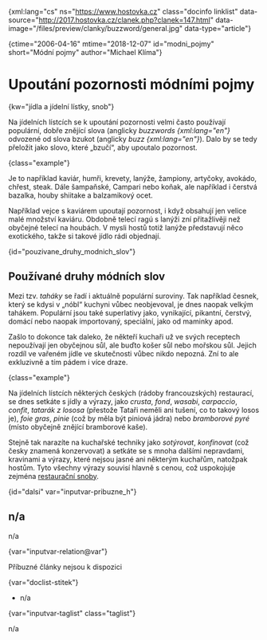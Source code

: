 
{xml:lang="cs" ns="https://www.hostovka.cz" class="docinfo linklist" data-source="http://2017.hostovka.cz/clanek.php?clanek=147.html" data-image="/files/preview/clanky/buzzword/general.jpg" data-type="article"}

{ctime="2006-04-16" mtime="2018-12-07" id="modni_pojmy" short="Módní pojmy" author="Michael Klíma"}

# Upoutání pozornosti módními pojmy 

{kw="jídla a jídelní lístky, snob"}

Na jídelních lístcích se k upoutání pozornosti velmi často používají populární, dobře znějící slova (anglicky _buzzwords {xml:lang="en"}_ odvozené od slova bzukot (anglicky _buzz {xml:lang="en"}_). Dalo by se tedy přeložit jako slovo, které „bzučí“, aby upoutalo pozornost. 

{class="example"}

Je to například kaviár, humři, krevety, lanýže, žampiony, artyčoky, avokádo, chřest, steak. Dále šampaňské, Campari nebo koňak, ale například i čerstvá bazalka, houby shiitake a balzamikový ocet. 

Například vejce s kaviárem upoutají pozornost, i když obsahují jen velice malé množství kaviáru. Obdobně telecí ragú s lanýži zní přitažlivěji než obyčejné telecí na houbách. V mysli hostů totiž lanýže představují něco exotického, takže si takové jídlo rádi objednají. 

{id="pouzivane\_druhy\_modnich_slov"}

## Používané druhy módních slov 

Mezi tzv. _taháky_ se řadí i aktuálně populární suroviny. Tak například česnek, který se kdysi v „nóbl“ kuchyni vůbec neobjevoval, je dnes naopak velkým tahákem. Populární jsou také superlativy jako, vynikající, pikantní, čerstvý, domácí nebo naopak importovaný, speciální, jako od maminky apod. 

Zašlo to dokonce tak daleko, že někteří kuchaři už ve svých receptech nepoužívají jen obyčejnou sůl, ale buďto košer sůl nebo mořskou sůl. Jejich rozdíl ve vařeném jídle ve skutečnosti vůbec nikdo nepozná. Zní to ale exkluzivně a tím pádem i více draze. 

{class="example"}

Na jídelních lístcích některých českých (rádoby francouzských) restaurací, se dnes setkáte s jídly a výrazy, jako _crusta_, _fond_, _wasabi_, _carpaccio_, _confit_, _tatarák z lososa_ (přestože Tataři neměli ani tušení, co to takový losos je), _foie gras_, _pinie_ (což by měla být piniová jádra) nebo _bramborové pyré_ (místo obyčejně znějící bramborové kaše). 

Stejně tak narazíte na kuchařské techniky jako _sotýrovat_, _konfinovat_ (což česky znamená konzervovat) a setkáte se s mnoha dalšími nepravdami, kravinami a výrazy, které nejsou jasné ani některým kuchařům, natožpak hostům. Tyto všechny výrazy souvisí hlavně s cenou, což uspokojuje zejména [restaurační snoby][1]. 

{id="dalsi" var="inputvar-pribuzne_h"}

## n/a 

n/a 

{var="inputvar-relation@var"}

Příbuzné články nejsou k dispozici 

{var="doclist-stitek"}

  * n/a 

{var="inputvar-taglist" class="taglist"}

n/a

 [1]: /gastronomove#snob

